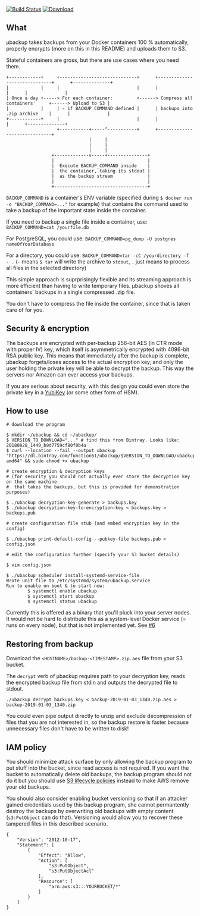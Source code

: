 [![Build Status](https://img.shields.io/travis/function61/ubackup.svg?style=for-the-badge)](https://travis-ci.org/function61/ubackup)
[![Download](https://img.shields.io/bintray/v/function61/ubackup/main.svg?style=for-the-badge&label=Download)](https://bintray.com/function61/ubackup/main/_latestVersion#files)

What
----

µbackup takes backups from your Docker containers 100 % automatically, properly encrypts
(more on this in this README) and uploads them to S3.

Stateful containers are gross, but there are use cases where you need them.

```
+------------+     +-----------------------------+      +------------------------------+      +--------------+
|            |     |                             |      |                              |      |              |
| Once a day +-----> For each container:         +------> Compress all containers'     +------> Upload to S3 |
|            |     | - if BACKUP_COMMAND defined |      | backups into .zip archive    |      |              |
+------------+     |                             |      |                              |      +--------------+
                   +-----------+-----^-----------+      +------------------------------+
                               |     |
                               |     |
                               |     |
                 +-------------v-----+---------------+
                 |                                   |
                 |  Execute BACKUP_COMMAND inside    |
                 |  the container, taking its stdout |
                 |  as the backup stream             |
                 |                                   |
                 +-----------------------------------+
```

`BACKUP_COMMAND` is a container's ENV variable (specified during
`$ docker run -e "BACKUP_COMMAND=..."` for example) that contains the command used to take
a backup of the important state inside the container.

If you need to backup a single file inside a container, use: `BACKUP_COMMAND=cat /yourfile.db`

For PostgreSQL, you could use: `BACKUP_COMMAND=pg_dump -U postgres nameOfYourDatabase`

For a directory, you could use: `BACKUP_COMMAND=tar -cC /yourdirectory -f - .` (`-` means
`$ tar` will write the archive to `stdout`, `.` just means to process all files in the
selected directory)

This simple approach is suprprisingly flexible and its streaming approach is more efficient
than having to write temporary files. µbackup shoves all containers' backups in a single
compressed .zip file.

You don't have to compress the file inside the container, since that is taken care of for you.


Security & encryption
---------------------

The backups are encrypted with per-backup 256-bit AES (in CTR mode with proper IV)
key, which itself is asymmetrically encrypted with 4096-bit RSA public key. This means
that immediately after the backup is complete, µbackup forgets/loses access to the actual
encryption key, and only the user holding the private key will be able to decrypt the
backup. This way the servers nor Amazon can ever access your backups.

If you are serious about security, with this design you could even store the private key
in a [YubiKey](https://www.yubico.com/) (or some other form of HSM).


How to use
----------

```
# download the program

$ mkdir ~/ubackup && cd ~/ubackup/
$ VERSION_TO_DOWNLOAD="..." # find this from Bintray. Looks like: 20180828_1449_b9d7759cf80f0b4a
$ curl --location --fail --output ubackup "https://dl.bintray.com/function61/ubackup/$VERSION_TO_DOWNLOAD/ubackup_linux-amd64" && sudo chmod +x ubackup

# create encryption & decryption keys
# (for security you should not actually ever store the decryption key on the same machine
#  that takes the backups, but this is provided for demonstration purposes)

$ ./ubackup decryption-key-generate > backups.key
$ ./ubackup decryption-key-to-encryption-key < backups.key > backups.pub

# create configuration file stub (and embed encryption key in the config)

$ ./ubackup print-default-config --pubkey-file backups.pub > config.json

# edit the configuration further (specify your S3 bucket details)

$ vim config.json

$ ./ubackup scheduler install-systemd-service-file
Wrote unit file to /etc/systemd/system/ubackup.service
Run to enable on boot & to start now:
        $ systemctl enable ubackup
        $ systemctl start ubackup
        $ systemctl status ubackup
```

Currently this is offered as a binary that you'll pluck into your server nodes. It would
not be hard to distribute this as a system-level Docker service (= runs on every node),
but that is not implemented yet. See [#6](https://github.com/function61/ubackup/issues/6)


Restoring from backup
---------------------

Download the `<HOSTNAME>/backup-<TIMESTAMP>.zip.aes` file from your S3 bucket.

The `decrypt` verb of µbackup requires path to your decryption key, reads the encrypted
backup file from stdin and outputs the decrypted file to stdout.

```
./ubackup decrypt backups.key < backup-2019-01-03_1340.zip.aes > backup-2019-01-03_1340.zip
```

You could even pipe output directly to unzip and exclude decompression of files that you
are not interested in, so the backup restore is faster because unnecessary files don't
have to be written to disk!


IAM policy
----------

You should minimize attack surface by only allowing the backup program to put stuff into
the bucket, since read access is not required. If you want the bucket to automatically delete
old backups, the backup program should not do it but you should use
[S3 lifecycle policies](https://docs.aws.amazon.com/AmazonS3/latest/dev/object-lifecycle-mgmt.html)
instead to make AWS remove your old backups.

You should also consider enabling bucket versioning so that if an attacker gained
credentials used by this backup program, she cannot permantently destroy the backups by
overwriting old backups with empty content (`s3:PutObject` can do that). Versioning would
allow you to recover these tampered files in this described scenario.

```
{
    "Version": "2012-10-17",
    "Statement": [
        {
            "Effect": "Allow",
            "Action": [
                "s3:PutObject",
                "s3:PutObjectAcl"
            ],
            "Resource": [
                "arn:aws:s3:::YOURBUCKET/*"
            ]
        }
    ]
}
```
